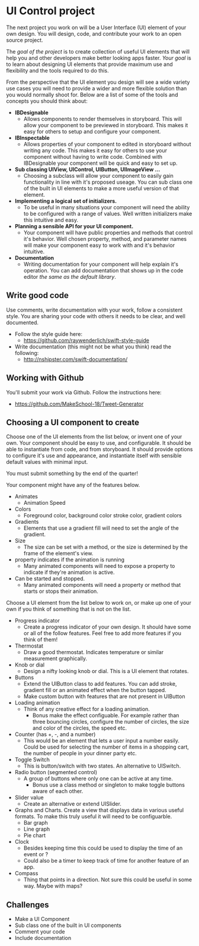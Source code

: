 # UI Control project 

The next project you work on will be a User Interface (UI) element of your own design. You will 
design, code, and contribute your work to an open source project. 

The *goal of the project* is to create collection of useful UI elements that will help you and other 
developers make better looking apps faster. *Your goal* is to learn about designing UI elements that 
provide maximum use and flexibility and the tools required to do this.

From the perspective that the UI element you design will see a wide variety use cases
you will need to provide a wider and more flexible solution than you would normally shoot for.
Below are a list of some of the tools and concepts you should think about: 

- **IBDesignable**
    - Allows components to render themselves in storyboard. This will allow your component to be 
    previewed in storyboard. This makes it easy for others to setup and configure your component.
- **IBInspectable**
    - Allows properties of your component to edited in storyboard without writing any code. This
    makes it easy for others to use your component without having to write code. Combined with 
    IBDesignable your component will be quick and easy to set up. 
- **Sub classing UIView, UIControl, UIButton, UIImageView ...**
    - Choosing a subclass will allow your component to easily gain functionality in line with it's 
    proposed useage. You can sub class one of the built in UI elements to make a more useful 
    version of that element. 
- **Implementing a logical set of initializers.** 
    - To be useful in many situations your component will need the ability to be configured with 
    a range of values. Well written initializers make this intuitive and easy.  
- **Planning a sensible API for your UI component.**
    - Your component will have public properties and methods that control it's behavior. Well 
    chosen property, method, and parameter names will make your component easy to work with and 
    it's behavior intuitive.
- **Documentation** 
    - Writing documentation for your component will help explain it's operation. You can add 
    documentation that shows up in the code editor _the same as the default library_. 
    
## Write good code

Use comments, write documentation with your work, follow a consistent style. You are sharing your 
code with others it needs to be clear, and well documented. 

- Follow the style guide here:
    - https://github.com/raywenderlich/swift-style-guide
- Write documentation (this might not be what you think) read the following:
    - http://nshipster.com/swift-documentation/
    
## Working with Github

You'll submit your work via Github. Follow the instructions here: 

- https://github.com/MakeSchool-18/Tweet-Generator

## Choosing a UI component to create

Choose one of the UI elements from the list below, or invent one of your own. Your component should 
be easy to use, and configurable. It should be able to instantiate from code, and from storyboard. 
It should provide options to configure it's use and appearance, and instantiate itself with sensible 
default values with minimal input.

You must submit something by the end of the quarter!

Your component might have any of the features below.

- Animates
    - Animation Speed
- Colors
    - Foreground color, background color stroke color, gradient colors
- Gradients 
    - Elements that use a gradient fill will need to set the angle of the gradient. 
- Size 
    - The size can be set with a method, or the size is determined by the frame of the element's 
    view. 
- property indicates if the animation is running
    - Many animated components will need to expose a property to indicate if they're animation is 
    active. 
- Can be started and stopped. 
    - Many animated components will need a property or method that starts or stops their animation. 

Choose a UI element from the list below to work on, or make up one of your own if you think of 
something that is not on the list. 

- Progress indicator
    - Create a progress indicator of your own design. It should have some or all of the follow
    features. Feel free to add more features if you think of them!
- Thermostat 
    - Draw a good thermostat. Indicates temperature or similar measurement graphically. 
- Knob or dial 
    - Design a nifty looking knob or dial. This is a UI element that rotates. 
- Buttons
    - Extend the UIButton class to add features. You can add stroke, gradient fill or an animated 
    effect when the button tapped. 
    - Make custom button with features that are not present in UIButton
- Loading animation 
    - Think of any creative effect for a loading animation. 
        - Bonus make the effect configuable. For example rather than three bouncing circles, configure 
        the number of circles, the size and color of the circles, the speed etc. 
- Counter (has +, -, and a number)
    - This would be an element that lets a user input a number easily. Could be used for selecting 
    the number of items in a shopping cart, the number of people in your dinner party etc. 
- Toggle Switch 
    - This is button/switch with two states. An alternative to UISwitch. 
- Radio button (segmented control)
    - A group of buttons where only one can be active at any time. 
        - Bonus use a class method or singleton to make toggle buttons aware of each other.
- Slider value 
    - Create an alternative or extend UISlider. 
- Graphs and Charts. Create a view that displays data in various useful formats. To make this truly 
useful it will need to be configuarble. 
    - Bar graph
    - Line graph
    - Pie chart
- Clock
    - Besides keeping time this could be used to display the time of an event or ?
    - Could also be a timer to keep track of time for another feature of an app. 
- Compass
    - Thing that points in a direction. Not sure this could be useful in some way. Maybe with maps?
    
## Challenges 

- Make a UI Component 
- Sub class one of the built in UI components
- Comment your code
- Include documentation


